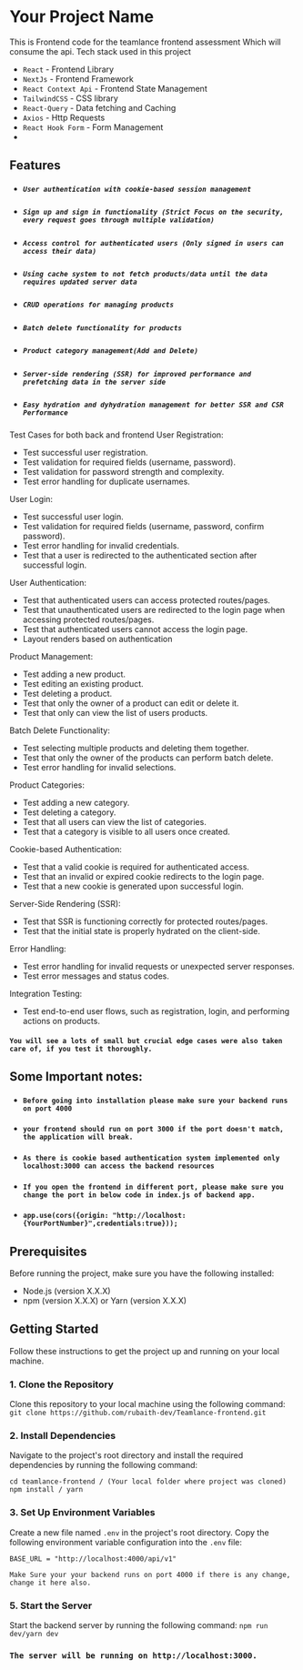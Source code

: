# Your Project Name
This is Frontend code for the teamlance frontend assessment Which will consume the api. Tech stack used in this project
- `React` - Frontend Library
- `NextJs` - Frontend Framework
- `React Context Api` - Frontend State Management
- `TailwindCSS` - CSS library
- `React-Query` - Data fetching and Caching
- `Axios` - Http Requests
- `React Hook Form` - Form Management
- 
## Features
- ##### `User authentication with cookie-based session management`
- ##### `Sign up and sign in functionality (Strict Focus on the security, every request goes through multiple validation)`
- ##### `Access control for authenticated users (Only signed in users can access their data)`
- ##### `Using cache system to not fetch products/data until the data requires updated server data`
- ##### `CRUD operations for managing products`
- ##### `Batch delete functionality for products`
- ##### `Product category management(Add and Delete)`
- ##### `Server-side rendering (SSR) for improved performance and prefetching data in the server side`
- ##### `Easy hydration and dyhydration management for better SSR and CSR Performance`

Test Cases for both back and frontend
User Registration:
- Test successful user registration.
- Test validation for required fields (username, password).
- Test validation for password strength and complexity.
- Test error handling for duplicate usernames.

User Login:
- Test successful user login.
- Test validation for required fields (username, password, confirm password).
- Test error handling for invalid credentials.
- Test that a user is redirected to the authenticated section after successful login.

User Authentication:
- Test that authenticated users can access protected routes/pages.
- Test that unauthenticated users are redirected to the login page when accessing protected routes/pages.
- Test that authenticated users cannot access the login page.
- Layout renders based on authentication

Product Management:
- Test adding a new product.
- Test editing an existing product.
- Test deleting a product.
- Test that only the owner of a product can edit or delete it.
- Test that only can view the list of users products.

Batch Delete Functionality:
- Test selecting multiple products and deleting them together.
- Test that only the owner of the products can perform batch delete.
- Test error handling for invalid selections.

Product Categories:
- Test adding a new category.
- Test deleting a category.
- Test that all users can view the list of categories.
- Test that a category is visible to all users once created.

Cookie-based Authentication:
- Test that a valid cookie is required for authenticated access.
- Test that an invalid or expired cookie redirects to the login page.
- Test that a new cookie is generated upon successful login.

Server-Side Rendering (SSR):
- Test that SSR is functioning correctly for protected routes/pages.
- Test that the initial state is properly hydrated on the client-side.

Error Handling:
- Test error handling for invalid requests or unexpected server responses.
- Test error messages and status codes.

Integration Testing:
- Test end-to-end user flows, such as registration, login, and performing actions on products.

#### `You will see a lots of small but crucial edge cases were also taken care of, if you test it thoroughly.`


## Some Important notes:
- #### `Before going into installation please make sure your backend runs on port 4000 `
- #### `your frontend should run on port 3000 if the port doesn't match, the application will break. `
- #### `As there is cookie based authentication system implemented only localhost:3000 can access the backend resources` 
- #### `If you open the frontend in different port, please make sure you change the port in below code in index.js of backend app.`
- #### `app.use(cors({origin: "http://localhost:{YourPortNumber}",credentials:true}));`

## Prerequisites
Before running the project, make sure you have the following installed:
- Node.js (version X.X.X)
- npm (version X.X.X) or Yarn (version X.X.X)

## Getting Started
Follow these instructions to get the project up and running on your local machine.

### 1. Clone the Repository
Clone this repository to your local machine using the following command: 
````git clone https://github.com/rubaith-dev/Teamlance-frontend.git````

### 2. Install Dependencies
Navigate to the project's root directory and install the required dependencies by running the following command:
```
cd teamlance-frontend / (Your local folder where project was cloned)
npm install / yarn
```

### 3. Set Up Environment Variables
Create a new file named `.env` in the project's root directory. Copy the following environment variable configuration into the `.env` file:
```
BASE_URL = "http://localhost:4000/api/v1"
```
`Make Sure your your backend runs on port 4000 if there is any change, change it here also.`

### 5. Start the Server
Start the backend server by running the following command:
`npm run dev/yarn dev`

### `The server will be running on http://localhost:3000.`
